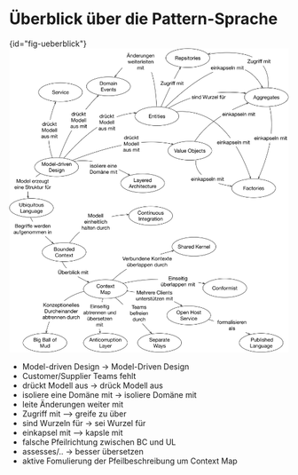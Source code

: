 # Überblick über die Pattern-Sprache

{id="fig-ueberblick"}
![Überblick über die Pattern-Sprache](images/ddd-referenz-ueberblick.png)

- Model-driven Design -> Model-Driven Design
- Customer/Supplier Teams fehlt
- drückt Modell aus -> drück Modell aus
- isoliere eine Domäne mit -> isoliere Domäne mit
- leite Änderungen weiter mit
- Zugriff mit --> greife zu über
- sind Wurzeln für -> sei Wurzel für
- einkapsel mit --> kapsle mit
- falsche Pfeilrichtung zwischen BC und UL
- assesses/.. -> besser übersetzen
- aktive Fomulierung der Pfeilbeschreibung um Context Map

